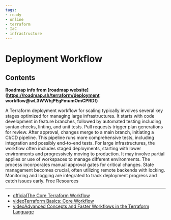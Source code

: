 ```yaml
---
tags:
- ready
- online
- terraform
- IaC
- infrastructure
---
```



# Deployment Workflow

## Contents

__Roadmap info from [roadmap website](<https://roadmap.sh/terraform/deployment> workflow@wL3WWhjPEgFmumOmCPRDf)__

A Terraform deployment workflow for scaling typically involves several key stages optimized for managing large infrastructures. It starts with code development in feature branches, followed by automated testing including syntax checks, linting, and unit tests. Pull requests trigger plan generations for review. After approval, changes merge to a main branch, initiating a CI/CD pipeline. This pipeline runs more comprehensive tests, including integration and possibly end-to-end tests. For large infrastructures, the workflow often includes staged deployments, starting with lower environments and progressively moving to production. It may involve partial applies or use of workspaces to manage different environments. The process incorporates manual approval gates for critical changes. State management becomes crucial, often utilizing remote backends with locking. Monitoring and logging are integrated to track deployment progress and catch issues early.
Free Resources

---

- [officialThe Core Terraform Workflow](https://developer.hashicorp.com/terraform/intro/core-workflow)
- [videoTerraform Basics: Core Workflow](https://www.youtube.com/watch?v=sqLD39xqcx0)
- [videoAdvanced Concepts and Faster Workflows in the Terraform Language](https://www.youtube.com/watch?v=J8J7ixBNF-M)
